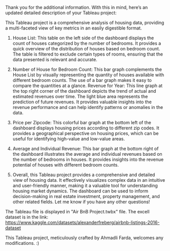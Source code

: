 Thank you for the additional information. With this in mind, here’s an updated detailed description of your Tableau project:

This Tableau project is a comprehensive analysis of housing data, providing a multi-faceted view of key metrics in an easily digestible format.

1. House List: This table on the left side of the dashboard displays the count of houses categorized by the number of bedrooms. It provides a quick overview of the distribution of houses based on bedroom count. The table is filtered to exclude certain types of rooms, ensuring that the data presented is relevant and accurate.
  
2. Number of House for Bedroom Count: This bar graph complements the House List by visually representing the quantity of houses available with different bedroom counts. The use of a bar graph makes it easy to compare the quantities at a glance.
Revenue for Year: This line graph at the top right corner of the dashboard depicts the trend of actual and estimated revenues over time. The light blue area represents the prediction of future revenues. It provides valuable insights into the revenue performance and can help identify patterns or anomalies in the data.

3. Price per Zipcode: This colorful bar graph at the bottom left of the dashboard displays housing prices according to different zip codes. It provides a geographical perspective on housing prices, which can be useful for identifying high-value and low-value areas.

4. Average and Individual Revenue: This bar graph at the bottom right of the dashboard illustrates the average and individual revenues based on the number of bedrooms in houses. It provides insights into the revenue potential of houses with different bedroom counts.
  
5. Overall, this Tableau project provides a comprehensive and detailed view of housing data. It effectively visualizes complex data in an intuitive and user-friendly manner, making it a valuable tool for understanding housing market dynamics. The dashboard can be used to inform decision-making in real estate investment, property management, and other related fields. Let me know if you have any other questions!

The Tableau file is displayed in "Air BnB Project.twbx" file.
The excell dataset is in the link: https://www.kaggle.com/datasets/alexanderfreberg/airbnb-listings-2016-dataset 

This Tableau project, meticulously crafted by Ahmadli Farda, welcomes any modifications. :)
